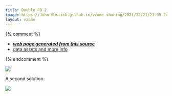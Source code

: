 ```yaml
---
title: Double RD 2
image: https://John-Kostick.github.io/vzome-sharing/2021/12/21/21-35-24-Double-RD-2/Double-RD-2.png
layout: vzome
---
```


{% comment %}
 - [***web page generated from this source***][post]
 - [data assets and more info][github]

[post]: <https://John-Kostick.github.io/vzome-sharing/2021/12/21/Double-RD-2-21-35-24.html>
[github]: <https://github.com/John-Kostick/vzome-sharing/tree/main/2021/12/21/21-35-24-Double-RD-2/>
{% endcomment %}

<vzome-viewer style="width: 100%; height: 65vh;"
       src="https://John-Kostick.github.io/vzome-sharing/2021/12/21/21-35-24-Double-RD-2/Double-RD-2.vZome" >
  <img src="https://John-Kostick.github.io/vzome-sharing/2021/12/21/21-35-24-Double-RD-2/Double-RD-2.png" />
</vzome-viewer>

A second solution.

<vzome-viewer style="width: 100%; height: 65vh;"
       src="https://John-Kostick.github.io/vzome-sharing/2021/12/12/17-40-14-Double-RD-6/Double-RD-6.vZome" >
  <img src="https://John-Kostick.github.io/vzome-sharing/2021/12/12/17-40-14-Double-RD-6/Double-RD-6.png" />
</vzome-viewer>
